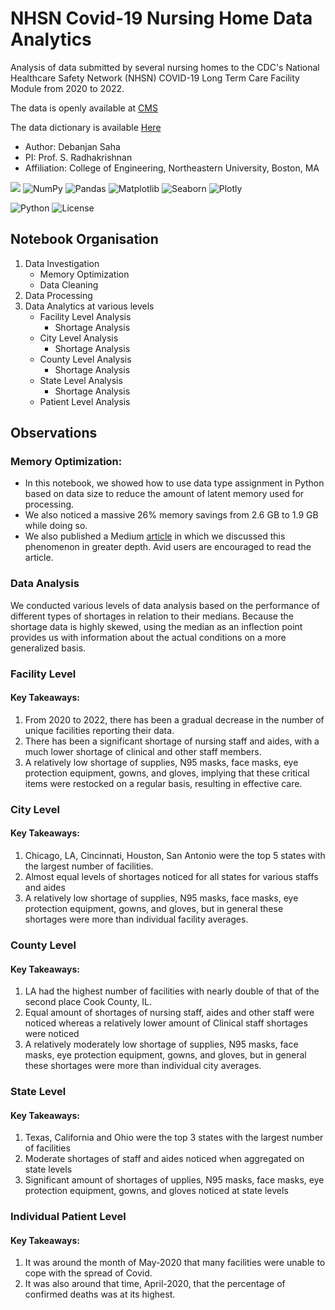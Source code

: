 # NHSN Covid-19 Nursing Home Data Analytics

Analysis of data submitted by several nursing homes to the CDC's National Healthcare Safety Network (NHSN) COVID-19 Long Term Care Facility Module from 2020 to 2022.

The data is openly available at [CMS](https://data.cms.gov/covid-19/covid-19-nursing-home-data)

The data dictionary is available [Here](https://data.cms.gov/sites/default/files/2022-09/COVID-19%20Nursing%20Home%20Data%20Dictionary%209.1.22.pdf)


- Author: Debanjan Saha
- PI: Prof. S. Radhakrishnan
- Affiliation: College of Engineering, Northeastern University, Boston, MA

![](https://img.shields.io/badge/Made%20with-Colab-orange?style=for-the-badge&logo=GoogleColab)
![NumPy](https://img.shields.io/badge/numpy-%23013243.svg?style=for-the-badge&logo=numpy&logoColor=white)
![Pandas](https://img.shields.io/badge/pandas-%23150458.svg?style=for-the-badge&logo=pandas&logoColor=white)
![Matplotlib](https://img.shields.io/badge/Matplotlib-blue.svg?style=for-the-badge&logo=matplotlib&logoColor=black)
![Seaborn](https://img.shields.io/badge/Seaborn-blueviolet.svg?style=for-the-badge&logo=seaborn&logoColor=black)
![Plotly](https://img.shields.io/badge/Plotly-%233F4F75.svg?style=for-the-badge&logo=plotly&logoColor=white)

![Python](https://img.shields.io/badge/Python-3.10-blue)
![License](https://img.shields.io/github/license/mashape/apistatus.svg)


## Notebook Organisation
1. Data Investigation
    * Memory Optimization
    * Data Cleaning
2. Data Processing
3. Data Analytics at various levels
    * Facility Level Analysis
        - Shortage Analysis
    * City Level Analysis
        - Shortage Analysis
    * County Level Analysis
        - Shortage Analysis
    * State Level Analysis 
        - Shortage Analysis
    * Patient Level Analysis

## Observations

### Memory Optimization:

- In this notebook, we showed how to use data type assignment in Python based on data size to reduce the amount of latent memory used for processing.
- We also noticed a massive 26% memory savings from 2.6 GB to 1.9 GB while doing so.
- We also published a Medium [article](https://medium.com/@MLdebanjan/pandas-memory-optimization-6ca1b7cef02f) in which we discussed this phenomenon in greater depth. Avid users are encouraged to read the article.

### Data Analysis

We conducted various levels of data analysis based on the performance of different types of shortages in relation to their medians.
Because the shortage data is highly skewed, using the median as an inflection point provides us with information about the actual conditions on a more generalized basis.

### Facility Level

#### Key Takeaways:

1. From 2020 to 2022, there has been a gradual decrease in the number of unique facilities reporting their data.
2. There has been a significant shortage of nursing staff and aides, with a much lower shortage of clinical and other staff members.
3. A relatively low shortage of supplies, N95 masks, face masks, eye protection equipment, gowns, and gloves, implying that these critical items were restocked on a regular basis, resulting in effective care.


### City Level

#### Key Takeaways:

1. Chicago, LA, Cincinnati, Houston, San Antonio were the top 5 states with the largest number of facilities.
2. Almost equal levels of shortages noticed for all states for various staffs and aides
3.  A relatively low shortage of supplies, N95 masks, face masks, eye protection equipment, gowns, and gloves, but in general these shortages were more than individual facility averages. 


### County Level

#### Key Takeaways:

1. LA had the highest number of facilities with nearly double of that of the second place Cook County, IL.
2. Equal amount of shortages of nursing staff, aides and other staff were noticed whereas a relatively lower amount of Clinical staff shortages were noticed
3. A relatively moderately low shortage of supplies, N95 masks, face masks, eye protection equipment, gowns, and gloves, but in general these shortages were more than individual city averages. 


### State Level

#### Key Takeaways:

1. Texas, California and Ohio were the top 3 states with the largest number of facilities
2. Moderate shortages of staff and aides noticed when aggregated on state levels
3. Significant amount of shortages of upplies, N95 masks, face masks, eye protection equipment, gowns, and gloves noticed at state levels


### Individual Patient Level

#### Key Takeaways:

1. It was around the month of May-2020 that many facilities were unable to cope with the spread of Covid.
2. It was also around that time, April-2020, that the percentage of confirmed deaths was at its highest.
